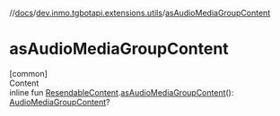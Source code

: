 //[docs](../../index.md)/[dev.inmo.tgbotapi.extensions.utils](index.md)/[asAudioMediaGroupContent](as-audio-media-group-content.md)



# asAudioMediaGroupContent  
[common]  
Content  
inline fun [ResendableContent](../dev.inmo.tgbotapi.types.message.content.abstracts/-resendable-content/index.md).[asAudioMediaGroupContent](as-audio-media-group-content.md)(): [AudioMediaGroupContent](../dev.inmo.tgbotapi.types.message.content.abstracts/-audio-media-group-content/index.md)?  



